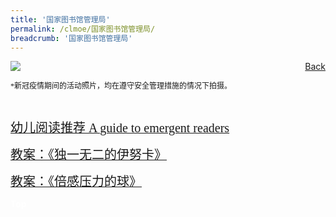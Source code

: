 ```yaml
---
title: '国家图书馆管理局'
permalink: /clmoe/国家图书馆管理局/
breadcrumb: '国家图书馆管理局'
---
```


<!-- Global site tag (gtag.js) - Google Ads: 726049306 -->
<script async src="https://www.googletagmanager.com/gtag/js?id=AW-726049306"></script>
<script>
  window.dataLayer = window.dataLayer || [];
  function gtag(){dataLayer.push(arguments);}
  gtag('js', new Date());

  gtag('config', 'AW-726049306');
</script>
<a href="/exhibits/华文学习展示区-chinese-exhibitions-e/community-partners/" style="float:right;">Back</a>
 <img src="/images/MTLS2021-NLB_CL_Final.jpg"> <br/>
 <p style="font-family: KaiTi; font-size:12px;">*新冠疫情期间的活动照片，均在遵守安全管理措施的情况下拍摄。</p><br/>

<a href=" https://nlb.ap.panopto.com/Panopto/Pages/Viewer.aspx?id=b8a9a5a1-0b33-4e18-8b10-ad9000ffde22 " target="_blank"><span style="font-family: KaiTi;font-size: 20px;">幼儿阅读推荐 A guide to emergent readers </span></a> <br/>

<a href=" https://drive.google.com/file/d/1gTzs3aFCl7TS-7rGUNfGYRAwwIeky6iA/view?usp=sharing " target="_blank"><span style="font-size: 20px;font-family: KaiTi;">教案：《独一无二的伊努卡》</span></a> <br/>

<a href=" https://drive.google.com/file/d/1VcPQkXsD0MDAlFUqnJ1hCkan3QHnzc_S/view?usp=sharing " target="_blank"><span style="font-size: 20px;font-family: KaiTi;">教案：《倍感压力的球》</span></a> <br/>

<div class="btntop"><a href="#top" style="text-decoration:none;"><span style="color:white"><b>Top</b></span></a></div>
